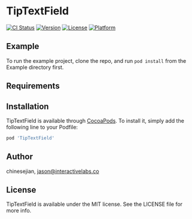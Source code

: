 # TipTextField

[![CI Status](https://img.shields.io/travis/chinesejian/TipTextField.svg?style=flat)](https://travis-ci.org/chinesejian/TipTextField)
[![Version](https://img.shields.io/cocoapods/v/TipTextField.svg?style=flat)](https://cocoapods.org/pods/TipTextField)
[![License](https://img.shields.io/cocoapods/l/TipTextField.svg?style=flat)](https://cocoapods.org/pods/TipTextField)
[![Platform](https://img.shields.io/cocoapods/p/TipTextField.svg?style=flat)](https://cocoapods.org/pods/TipTextField)

## Example

To run the example project, clone the repo, and run `pod install` from the Example directory first.

## Requirements

## Installation

TipTextField is available through [CocoaPods](https://cocoapods.org). To install
it, simply add the following line to your Podfile:

```ruby
pod 'TipTextField'
```

## Author

chinesejian, jason@interactivelabs.co

## License

TipTextField is available under the MIT license. See the LICENSE file for more info.
